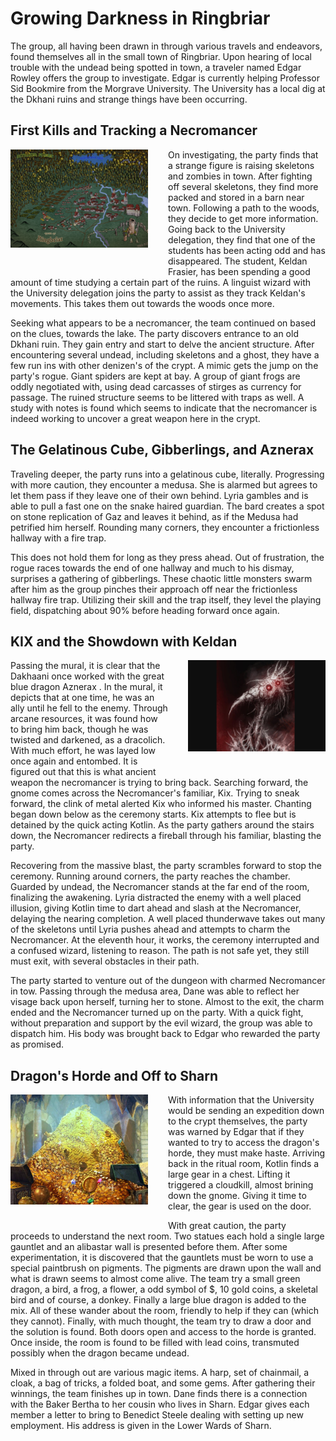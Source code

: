 # Growing Darkness in Ringbriar

The group, all having been drawn in through various travels and endeavors, found themselves all in the small town of Ringbriar. Upon hearing of local trouble with the undead being spotted in town, a traveler named Edgar Rowley offers the group to investigate. Edgar is currently helping Professor Sid Bookmire from the Morgrave University. The University has a local dig at the Dkhani ruins and strange things have been occurring.

## First Kills and Tracking a Necromancer

<img src="https://raw.githubusercontent.com/DiscoverTec/anExperiment/main/images/places/ringbriar.png" style="width: 220px; float: left; margin: 0 2rem 2rem 0"/>

On investigating, the party finds that a strange figure is raising skeletons and zombies in town. After fighting off several skeletons, they find more packed and stored in a barn near town. Following a path to the woods, they decide to get more information. Going back to the University delegation, they find that one of the students has been acting odd and has disappeared. The student, Keldan Frasier, has been spending a good amount of time studying a certain part of the ruins. A linguist wizard with the University delegation joins the party to assist as they track Keldan's movements. This takes them out towards the woods once more.

Seeking what appears to be a necromancer, the team continued on based on the clues, towards the lake. The party discovers entrance to an old Dkhani ruin. They gain entry and start to delve the ancient structure. After encountering several undead, including skeletons and a ghost, they have a few run ins with other denizen's of the crypt. A mimic gets the jump on the party's rogue. Giant spiders are kept at bay. A group of giant frogs are oddly negotiated with, using dead carcasses of stirges as currency for passage. The ruined structure seems to be littered with traps as well. A study with notes is found which seems to indicate that the necromancer is indeed working to uncover a great weapon here in the crypt.

## The Gelatinous Cube, Gibberlings, and Aznerax

Traveling deeper, the party runs into a gelatinous cube, literally. Progressing with more caution, they encounter a medusa. She is alarmed but agrees to let them pass if they leave one of their own behind. Lyria gambles and is able to pull a fast one on the snake haired guardian. The bard creates a spot on stone replication of Gaz and leaves it behind, as if the Medusa had petrified him herself. Rounding many corners, they encounter a frictionless hallway with a fire trap.

This does not hold them for long as they press ahead. Out of frustration, the rogue races towards the end of one hallway and much to his dismay, surprises a gathering of gibberlings. These chaotic little monsters swarm after him as the group pinches their approach off near the frictionless hallway fire trap. Utilizing their skill and the trap itself, they level the playing field, dispatching about 90% before heading forward once again.

## KIX and the Showdown with Keldan

<img src="https://raw.githubusercontent.com/DiscoverTec/anExperiment/main/images/characters/kix.png" style="width: 220px; float: right; margin: 0 0 2rem 2rem"/>

Passing the mural, it is clear that the Dakhaani once worked with the great blue dragon Aznerax . In the mural, it depicts that at one time, he was an ally until he fell to the enemy. Through arcane resources, it was found how to bring him back, though he was twisted and darkened, as a dracolich. With much effort, he was layed low once again and entombed. It is figured out that this is what ancient weapon the necromancer is trying to bring back. Searching forward, the gnome comes across the Necromancer's familiar, Kix. Trying to sneak forward, the clink of metal alerted Kix who informed his master. Chanting began down below as the ceremony starts. Kix attempts to flee but is detained by the quick acting Kotlin. As the party gathers around the stairs down, the Necromancer redirects a fireball through his familiar, blasting the party.

Recovering from the massive blast, the party scrambles forward to stop the ceremony. Running around corners, the party reaches the chamber. Guarded by undead, the Necromancer stands at the far end of the room, finalizing the awakening. Lyria distracted the enemy with a well placed illusion, giving Kotlin time to dart ahead and slash at the Necromancer, delaying the nearing completion. A well placed thunderwave takes out many of the skeletons until Lyria pushes ahead and attempts to charm the Necromancer. At the eleventh hour, it works, the ceremony interrupted and a confused wizard, listening to reason. The path is not safe yet, they still must exit, with several obstacles in their path.

The party started to venture out of the dungeon with charmed Necromancer in tow. Passing through the medusa area, Dane was able to reflect her visage back upon herself, turning her to stone. Almost to the exit, the charm ended and the Necromancer turned up on the party. With a quick fight, without preparation and support by the evil wizard, the group was able to dispatch him. His body was brought back to Edgar who rewarded the party as promised.

## Dragon's Horde and Off to Sharn

<img src="https://raw.githubusercontent.com/DiscoverTec/anExperiment/main/images/other/dragonHoard.png" style="width: 220px; float: left; margin: 0 2rem 2rem 0"/>

With information that the University would be sending an expedition down to the crypt themselves, the party was warned by Edgar that if they wanted to try to access the dragon's horde, they must make haste. Arriving back in the ritual room, Kotlin finds a large gear in a chest. Lifting it triggered a cloudkill, almost brining down the gnome. Giving it time to clear, the gear is used on the door.

With great caution, the party proceeds to understand the next room. Two statues each hold a single large gauntlet and an alibastar wall is presented before them. After some experimentation, it is discovered that the gauntlets must be worn to use a special paintbrush on pigments. The pigments are drawn upon the wall and what is drawn seems to almost come alive. The team try a small green dragon, a bird, a frog, a flower, a odd symbol of $, 10 gold coins, a skeletal bird and of course, a donkey. Finally a large blue dragon is added to the mix. All of these wander about the room, friendly to help if they can (which they cannot). Finally, with much thought, the team try to draw a door and the solution is found. Both doors open and access to the horde is granted. Once inside, the room is found to be filled with lead coins, transmuted possibly when the dragon became undead.

Mixed in through out are various magic items. A harp, set of chainmail, a cloak, a bag of tricks, a folded boat, and some gems. After gathering their winnings, the team finishes up in town. Dane finds there is a connection with the Baker Bertha to her cousin who lives in Sharn. Edgar gives each member a letter to bring to Benedict Steele dealing with setting up new employment. His address is given in the Lower Wards of Sharn.
